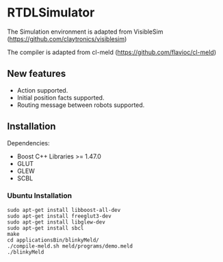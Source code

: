 # RTDLSimulator

The Simulation environment is adapted from VisibleSim (https://github.com/claytronics/visiblesim)

The compiler is adapted from cl-meld (https://github.com/flavioc/cl-meld)

## New features

- Action supported.
- Initial position facts supported.
- Routing message between robots supported.

## Installation

Dependencies:
 - Boost C++ Libraries >= 1.47.0
 - GLUT
 - GLEW
 - SCBL

### Ubuntu Installation

```
sudo apt-get install libboost-all-dev
sudo apt-get install freeglut3-dev
sudo apt-get install libglew-dev
sudo apt-get install sbcl
make
cd applicationsBin/blinkyMeld/
./compile-meld.sh meld/programs/demo.meld 
./blinkyMeld 
